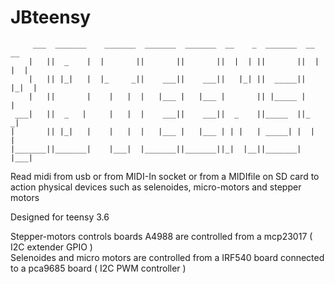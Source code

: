 # JBteensy

```  
     ___  _______    _______  _______  _______  __    _  _______  __   __   
    |   ||  _    |  |       ||       ||       ||  |  | ||       ||  | |  |  
    |   || |_|   |  |_     _||    ___||    ___||   |_| ||  _____||  |_|  |  
    |   ||       |    |   |  |   |___ |   |___ |       || |_____ |       |  
 ___|   ||  _   |     |   |  |    ___||    ___||  _    ||_____  ||_     _|  
|       || |_|   |    |   |  |   |___ |   |___ | | |   | _____| |  |   |    
|_______||_______|    |___|  |_______||_______||_|  |__||_______|  |___|    
```

Read midi from usb or from MIDI-In socket or from a MIDIfile on SD card to action physical devices such as selenoides, micro-motors and stepper motors

Designed for teensy 3.6

Stepper-motors controls boards A4988 are controlled from a mcp23017 ( I2C extender GPIO )  
Selenoides and micro motors are controlled from a IRF540 board connected to a pca9685 board ( I2C PWM controller )  

